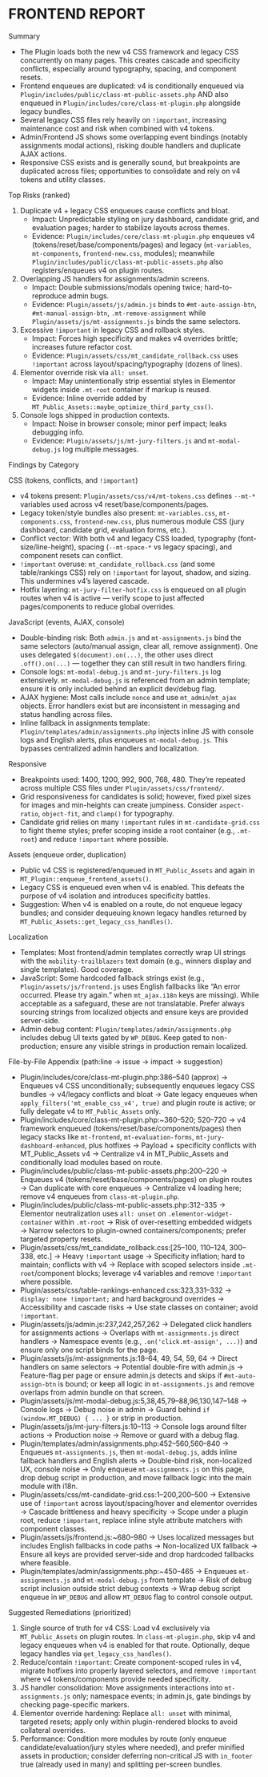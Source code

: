 # FRONTEND REPORT

Summary

- The Plugin loads both the new v4 CSS framework and legacy CSS concurrently on many pages. This creates cascade and specificity conflicts, especially around typography, spacing, and component resets.
- Frontend enqueues are duplicated: v4 is conditionally enqueued via `Plugin/includes/public/class-mt-public-assets.php` AND also enqueued in `Plugin/includes/core/class-mt-plugin.php` alongside legacy bundles.
- Several legacy CSS files rely heavily on `!important`, increasing maintenance cost and risk when combined with v4 tokens.
- Admin/Frontend JS shows some overlapping event bindings (notably assignments modal actions), risking double handlers and duplicate AJAX actions.
- Responsive CSS exists and is generally sound, but breakpoints are duplicated across files; opportunities to consolidate and rely on v4 tokens and utility classes.

Top Risks (ranked)

1) Duplicate v4 + legacy CSS enqueues cause conflicts and bloat.
   - Impact: Unpredictable styling on jury dashboard, candidate grid, and evaluation pages; harder to stabilize layouts across themes.
   - Evidence: `Plugin/includes/core/class-mt-plugin.php` enqueues v4 (tokens/reset/base/components/pages) and legacy (`mt-variables`, `mt-components`, `frontend-new.css`, modules); meanwhile `Plugin/includes/public/class-mt-public-assets.php` also registers/enqueues v4 on plugin routes.
2) Overlapping JS handlers for assignments/admin screens.
   - Impact: Double submissions/modals opening twice; hard-to-reproduce admin bugs.
   - Evidence: `Plugin/assets/js/admin.js` binds to `#mt-auto-assign-btn`, `#mt-manual-assign-btn`, `.mt-remove-assignment` while `Plugin/assets/js/mt-assignments.js` binds the same selectors.
3) Excessive `!important` in legacy CSS and rollback styles.
   - Impact: Forces high specificity and makes v4 overrides brittle; increases future refactor cost.
   - Evidence: `Plugin/assets/css/mt_candidate_rollback.css` uses `!important` across layout/spacing/typography (dozens of lines).
4) Elementor override risk via `all: unset`.
   - Impact: May unintentionally strip essential styles in Elementor widgets inside `.mt-root` container if markup is reused.
   - Evidence: Inline override added by `MT_Public_Assets::maybe_optimize_third_party_css()`.
5) Console logs shipped in production contexts.
   - Impact: Noise in browser console; minor perf impact; leaks debugging info.
   - Evidence: `Plugin/assets/js/mt-jury-filters.js` and `mt-modal-debug.js` log multiple messages.

Findings by Category

CSS (tokens, conflicts, and `!important`)

- v4 tokens present: `Plugin/assets/css/v4/mt-tokens.css` defines `--mt-*` variables used across v4 reset/base/components/pages.
- Legacy token/style bundles also present: `mt-variables.css`, `mt-components.css`, `frontend-new.css`, plus numerous module CSS (jury dashboard, candidate grid, evaluation forms, etc.).
- Conflict vector: With both v4 and legacy CSS loaded, typography (font-size/line-height), spacing (`--mt-space-*` vs legacy spacing), and component resets can conflict.
- `!important` overuse: `mt_candidate_rollback.css` (and some table/rankings CSS) rely on `!important` for layout, shadow, and sizing. This undermines v4’s layered cascade.
- Hotfix layering: `mt-jury-filter-hotfix.css` is enqueued on all plugin routes when v4 is active — verify scope to just affected pages/components to reduce global overrides.

JavaScript (events, AJAX, console)

- Double-binding risk: Both `admin.js` and `mt-assignments.js` bind the same selectors (auto/manual assign, clear all, remove assignment). One uses delegated `$(document).on(...)`, the other uses direct `.off().on(...)` — together they can still result in two handlers firing.
- Console logs: `mt-modal-debug.js` and `mt-jury-filters.js` log extensively. `mt-modal-debug.js` is referenced from an admin template; ensure it is only included behind an explicit dev/debug flag.
- AJAX hygiene: Most calls include `nonce` and use `mt_admin`/`mt_ajax` objects. Error handlers exist but are inconsistent in messaging and status handling across files.
 - Inline fallback in assignments template: `Plugin/templates/admin/assignments.php` injects inline JS with console logs and English alerts, plus enqueues `mt-modal-debug.js`. This bypasses centralized admin handlers and localization.

Responsive

- Breakpoints used: 1400, 1200, 992, 900, 768, 480. They’re repeated across multiple CSS files under `Plugin/assets/css/frontend/`.
- Grid responsiveness for candidates is solid; however, fixed pixel sizes for images and min-heights can create jumpiness. Consider `aspect-ratio`, `object-fit`, and `clamp()` for typography.
 - Candidate grid relies on many `!important` rules in `mt-candidate-grid.css` to fight theme styles; prefer scoping inside a root container (e.g., `.mt-root`) and reduce `!important` where possible.

Assets (enqueue order, duplication)

- Public v4 CSS is registered/enqueued in `MT_Public_Assets` and again in `MT_Plugin::enqueue_frontend_assets()`.
- Legacy CSS is enqueued even when v4 is enabled. This defeats the purpose of v4 isolation and introduces specificity battles.
- Suggestion: When v4 is enabled on a route, do not enqueue legacy bundles; and consider dequeuing known legacy handles returned by `MT_Public_Assets::get_legacy_css_handles()`.

Localization

- Templates: Most frontend/admin templates correctly wrap UI strings with the `mobility-trailblazers` text domain (e.g., winners display and single templates). Good coverage.
- JavaScript: Some hardcoded fallback strings exist (e.g., `Plugin/assets/js/frontend.js` uses English fallbacks like “An error occurred. Please try again.” when `mt_ajax.i18n` keys are missing). While acceptable as a safeguard, these are not translatable. Prefer always sourcing strings from localized objects and ensure keys are provided server-side.
- Admin debug content: `Plugin/templates/admin/assignments.php` includes debug UI texts gated by `WP_DEBUG`. Keep gated to non-production; ensure any visible strings in production remain localized.

File-by-File Appendix (path:line → issue → impact → suggestion)

- Plugin/includes/core/class-mt-plugin.php:386–540 (approx) → Enqueues v4 CSS unconditionally; subsequently enqueues legacy CSS bundles → v4/legacy conflicts and bloat → Gate legacy enqueues when `apply_filters('mt_enable_css_v4', true)` and plugin route is active; or fully delegate v4 to `MT_Public_Assets` only.
- Plugin/includes/core/class-mt-plugin.php:~360–520; 520–720 → v4 framework enqueued (tokens/reset/base/components/pages) then legacy stacks like `mt-frontend`, `mt-evaluation-forms`, `mt-jury-dashboard-enhanced`, plus hotfixes → Payload + specificity conflicts with MT_Public_Assets v4 → Centralize v4 in MT_Public_Assets and conditionally load modules based on route.
- Plugin/includes/public/class-mt-public-assets.php:200–220 → Enqueues v4 (tokens/reset/base/components/pages) on plugin routes → Can duplicate with core enqueues → Centralize v4 loading here; remove v4 enqueues from `class-mt-plugin.php`.
- Plugin/includes/public/class-mt-public-assets.php:312–335 → Elementor neutralization uses `all: unset` on `.elementor-widget-container` within `.mt-root` → Risk of over-resetting embedded widgets → Narrow selectors to plugin-owned containers/components; prefer targeted property resets.
- Plugin/assets/css/mt_candidate_rollback.css:[25–100, 110–124, 300–338, etc.] → Heavy `!important` usage → Specificity inflation; hard to maintain; conflicts with v4 → Replace with scoped selectors inside `.mt-root`/component blocks; leverage v4 variables and remove `!important` where possible.
- Plugin/assets/css/table-rankings-enhanced.css:323,331–332 → `display: none !important;` and hard background overrides → Accessibility and cascade risks → Use state classes on container; avoid `!important`.
- Plugin/assets/js/admin.js:237,242,257,262 → Delegated click handlers for assignments actions → Overlaps with `mt-assignments.js` direct handlers → Namespace events (e.g., `.on('click.mt-assign', ...)`) and ensure only one script binds for the page.
- Plugin/assets/js/mt-assignments.js:18–64, 49, 54, 59, 64 → Direct handlers on same selectors → Potential double-fire with admin.js → Feature-flag per page or ensure admin.js detects and skips if `#mt-auto-assign-btn` is bound; or keep all logic in `mt-assignments.js` and remove overlaps from admin bundle on that screen.
- Plugin/assets/js/mt-modal-debug.js:5,38,45,79–88,96,130,147–148 → Console logs → Debug noise in admin → Guard behind `if (window.MT_DEBUG) { ... }` or strip in production.
- Plugin/assets/js/mt-jury-filters.js:10–113 → Console logs around filter actions → Production noise → Remove or guard with a debug flag.
 - Plugin/templates/admin/assignments.php:452–560,560–840 → Enqueues `mt-assignments.js`, then `mt-modal-debug.js`, adds inline fallback handlers and English alerts → Double-bind risk, non-localized UX, console noise → Only enqueue `mt-assignments.js` on this page, drop debug script in production, and move fallback logic into the main module with i18n.
 - Plugin/assets/css/mt-candidate-grid.css:1–200,200–500 → Extensive use of `!important` across layout/spacing/hover and elementor overrides → Cascade brittleness and heavy specificity → Scope under a plugin root, reduce `!important`, replace inline style attribute matchers with component classes.
 - Plugin/assets/js/frontend.js:~680–980 → Uses localized messages but includes English fallbacks in code paths → Non-localized UX fallback → Ensure all keys are provided server-side and drop hardcoded fallbacks where feasible.
 - Plugin/templates/admin/assignments.php:~450–465 → Enqueues `mt-assignments.js` and `mt-modal-debug.js` from template → Risk of debug script inclusion outside strict debug contexts → Wrap debug script enqueue in `WP_DEBUG` and allow `MT_DEBUG` flag to control console output.

Suggested Remediations (prioritized)

1) Single source of truth for v4 CSS: Load v4 exclusively via `MT_Public_Assets` on plugin routes. In `class-mt-plugin.php`, skip v4 and legacy enqueues when v4 is enabled for that route. Optionally, deque legacy handles via `get_legacy_css_handles()`.
2) Reduce/contain `!important`: Create component-scoped rules in v4, migrate hotfixes into properly layered selectors, and remove `!important` where v4 tokens/components provide needed specificity.
3) JS handler consolidation: Move assignments interactions into `mt-assignments.js` only; namespace events; in admin.js, gate bindings by checking page-specific markers.
4) Elementor override hardening: Replace `all: unset` with minimal, targeted resets; apply only within plugin-rendered blocks to avoid collateral overrides.
5) Performance: Condition more modules by route (only enqueue candidate/evaluation/jury styles where needed), and prefer minified assets in production; consider deferring non-critical JS with `in_footer` true (already used in many) and splitting per-screen bundles.
